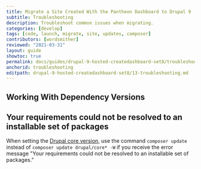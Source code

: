 ```yaml
---
title: Migrate a Site Created With the Pantheon Dashboard to Drupal 9
subtitle: Troubleshooting
description: Troubleshoot common issues when migrating.
categories: [develop]
tags: [code, launch, migrate, site, updates, composer]
contributors: [wordsmither]
reviewed: "2021-03-31"
layout: guide
showtoc: true
permalink: docs/guides/drupal-9-hosted-createdashboard-set8/troubleshooting
anchorid: troubleshooting
editpath: drupal-9-hosted-createdashboard-set8/13-troubleshooting.md
---
```



## Working With Dependency Versions

<Partial file="composer-updating.md" />

<Partial file="drupal-9/troubleshooting.md" />

## Your requirements could not be resolved to an installable set of packages

When setting the [Drupal core version](/guides/drupal-9-hosted-createdashboard-set8/07-drupal-core-version), use the command `composer update` instead of `composer update drupal/core* -W` if you receive the error message "Your requirements could not be resolved to an installable set of packages." 
